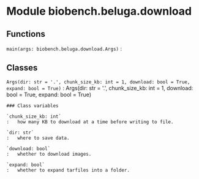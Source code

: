 Module biobench.beluga.download
===============================

Functions
---------

`main(args: biobench.beluga.download.Args)`
:   

Classes
-------

`Args(dir: str = '.', chunk_size_kb: int = 1, download: bool = True, expand: bool = True)`
:   Args(dir: str = '.', chunk_size_kb: int = 1, download: bool = True, expand: bool = True)

    ### Class variables

    `chunk_size_kb: int`
    :   how many KB to download at a time before writing to file.

    `dir: str`
    :   where to save data.

    `download: bool`
    :   whether to download images.

    `expand: bool`
    :   whether to expand tarfiles into a folder.